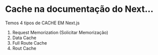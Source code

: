 # Cache na documentação do Next...

Temos 4 tipos de CACHE EM Next.js

1. Request Memorization (Solicitar Memorização)
2. Data Cache
3. Full Route Cache
4. Rout Cache

